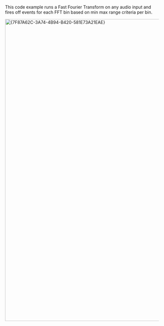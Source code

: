 This code example runs a Fast Fourier Transform on any audio input and fires off events for each FFT bin based on min max range criteria per bin.

<img width="1117" height="990" alt="{7F87A62C-3A74-4B94-B420-581E73A21EAE}" src="https://github.com/user-attachments/assets/5fd94d72-78a3-4010-bca6-0264804a2640" />

